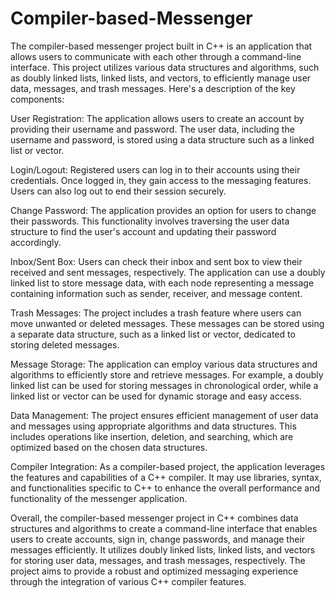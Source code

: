 # Compiler-based-Messenger
The compiler-based messenger project built in C++ is an application that allows users to communicate with each other through a command-line interface. This project utilizes various data structures and algorithms, such as doubly linked lists, linked lists, and vectors, to efficiently manage user data, messages, and trash messages. Here's a description of the key components:

User Registration: The application allows users to create an account by providing their username and password. The user data, including the username and password, is stored using a data structure such as a linked list or vector.

Login/Logout: Registered users can log in to their accounts using their credentials. Once logged in, they gain access to the messaging features. Users can also log out to end their session securely.

Change Password: The application provides an option for users to change their passwords. This functionality involves traversing the user data structure to find the user's account and updating their password accordingly.

Inbox/Sent Box: Users can check their inbox and sent box to view their received and sent messages, respectively. The application can use a doubly linked list to store message data, with each node representing a message containing information such as sender, receiver, and message content.

Trash Messages: The project includes a trash feature where users can move unwanted or deleted messages. These messages can be stored using a separate data structure, such as a linked list or vector, dedicated to storing deleted messages.

Message Storage: The application can employ various data structures and algorithms to efficiently store and retrieve messages. For example, a doubly linked list can be used for storing messages in chronological order, while a linked list or vector can be used for dynamic storage and easy access.

Data Management: The project ensures efficient management of user data and messages using appropriate algorithms and data structures. This includes operations like insertion, deletion, and searching, which are optimized based on the chosen data structures.

Compiler Integration: As a compiler-based project, the application leverages the features and capabilities of a C++ compiler. It may use libraries, syntax, and functionalities specific to C++ to enhance the overall performance and functionality of the messenger application.

Overall, the compiler-based messenger project in C++ combines data structures and algorithms to create a command-line interface that enables users to create accounts, sign in, change passwords, and manage their messages efficiently. It utilizes doubly linked lists, linked lists, and vectors for storing user data, messages, and trash messages, respectively. The project aims to provide a robust and optimized messaging experience through the integration of various C++ compiler features.
